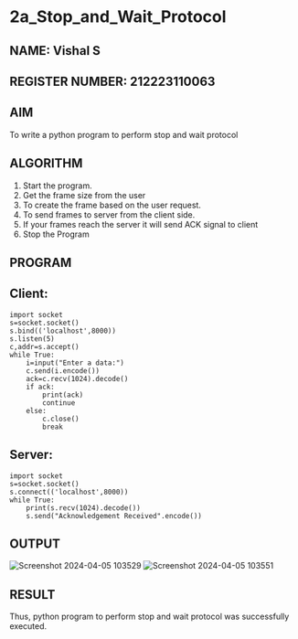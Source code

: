 # 2a_Stop_and_Wait_Protocol
## NAME: Vishal S
## REGISTER NUMBER: 212223110063

## AIM 
To write a python program to perform stop and wait protocol
## ALGORITHM
1. Start the program.
2. Get the frame size from the user
3. To create the frame based on the user request.
4. To send frames to server from the client side.
5. If your frames reach the server it will send ACK signal to client
6. Stop the Program
## PROGRAM
## Client:
```
import socket
s=socket.socket()
s.bind(('localhost',8000))
s.listen(5)
c,addr=s.accept()
while True:
    i=input("Enter a data:")
    c.send(i.encode())
    ack=c.recv(1024).decode()
    if ack:
        print(ack)
        continue
    else:
        c.close()
        break
```
## Server:
```
import socket
s=socket.socket()
s.connect(('localhost',8000))
while True:
    print(s.recv(1024).decode())
    s.send("Acknowledgement Received".encode())
```

## OUTPUT
![Screenshot 2024-04-05 103529](https://github.com/vishal23000591/2a_Stop_and_Wait_Protocol/assets/147139719/d173022c-6bf1-435f-8ef0-36792ffd8a55)
![Screenshot 2024-04-05 103551](https://github.com/vishal23000591/2a_Stop_and_Wait_Protocol/assets/147139719/f8c00b86-96eb-4a58-9164-b1fbb5514181)

## RESULT
Thus, python program to perform stop and wait protocol was successfully executed.
